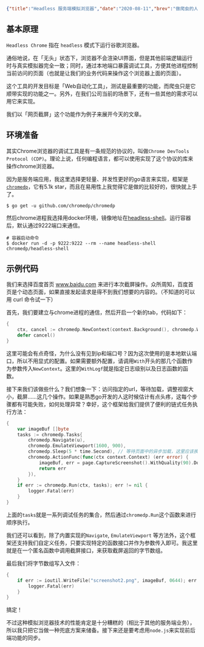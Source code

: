 ```json lw-blog-meta
{"title":"Headless 服务端模拟浏览器","date":"2020-08-11","brev":"做爬虫的人肯定熟悉模拟浏览器，我们今天介绍来自于chrome家族的Headless工具。","tags":["Golang","中间件"],"path":"blog/2020/200811-Headless模拟浏览器.md"}
```


## 基本原理

`Headless Chrome` 指在 `headless` 模式下运行谷歌浏览器。

通俗地说，在「无头」状态下，浏览器不会渲染UI界面，但是其他前端逻辑运行时与真实模拟器完全一致；同时，通过本地端口暴露调试工具，方便其他进程控制当前访问的页面（也就是让我们的业务代码来操作这个浏览器上面的页面）。

这个工具的开发目标是「Web自动化工具」，测试是最重要的功能，而爬虫只是它顺带实现的功能之一。另外，在我们公司当前的场景下，还有一些其他的需求可以用它来实现。

我们以「网页截屏」这个功能作为例子来展开今天的文章。

## 环境准备

其实Chrome浏览器的调试工具是有一条规范的协议的，叫做`Chrome DevTools Protocol (CDP)`。理论上说，任何编程语言，都可以使用实现了这个协议的库来操作chrome浏览器。

因为是服务端应用，我这里选择更轻量、并发性更好的go语言来实现，框架是[`chromedp`](https://github.com/chromedp/chromedp)，它有5.1k star，而且在易用性上我觉得它是做的比较好的，很快就上手了。

```shell-session
$ go get -u github.com/chromedp/chromedp
```

然后chrome进程我选择用docker环境，镜像地址在[headless-shell](https://hub.docker.com/r/chromedp/headless-shell/)。运行容器后，默认通过9222端口来通信。

```shell-session
# 容器启动命令
$ docker run -d -p 9222:9222 --rm --name headless-shell chromedp/headless-shell
```

## 示例代码

我们来选择百度首页 www.baidu.com 来进行本次截屏操作。众所周知，百度首页是个动态页面，如果直接发起请求是得不到我们想要的内容的。（不知道的可以用 curl 命令试一下）

首先，我们要建立与chrome进程的通信，然后开启一个新的tab，代码如下：

```go
{
    ctx, cancel := chromedp.NewContext(context.Background(), chromedp.WithLogf(logger.Printf))
    defer cancel()
}
```

这里可能会有点奇怪，为什么没有见到ip和端口号？因为这次使用的是本地默认端口，所以不用显式的配置。如果需要额外配置，请调用`With`开头的那几个函数作为参数传入`NewContext`。这里的`WithLogf`就是指定日志级别以及日志函数的函数。

接下来我们该做些什么？我们想象一下：访问指定的url，等待加载，调整视窗大小，截屏……这几个操作。如果是熟悉go开发的人这时候估计有点头疼，这每个步骤都有可能失败，如何处理异常？幸好，这个框架给我们提供了便利的链式任务执行方法：

```go
{
    var imageBuf []byte
	tasks := chromedp.Tasks{
		chromedp.Navigate(u),
		chromedp.EmulateViewport(1600, 900),
		chromedp.Sleep(5 * time.Second), // 等待页面中的异步加载，这里应该换成更稳固的逻辑。
		chromedp.ActionFunc(func(ctx context.Context) (err error) {
			imageBuf, err = page.CaptureScreenshot().WithQuality(90).Do(ctx)
			return err
		}),
	}
	if err := chromedp.Run(ctx, tasks); err != nil {
		logger.Fatal(err)
	}
}
```

上面的`tasks`就是一系列调试任务的集合，然后通过`chromedp.Run`这个函数来进行顺序执行。

我们还可以看到，除了内置实现的`Navigate`, `EmulateViewport` 等方法外，这个框架还支持我们自定义任务，只要实现特定的函数接口并作为参数传入即可。我这里就是在一个匿名函数中调用截屏接口，来获取截屏返回的字节数组。

最后我们将字节数组写入文件：

```go
{
    if err := ioutil.WriteFile("screenshot2.png", imageBuf, 0644); err != nil {
		logger.Fatal(err)
	}
}
```

搞定！

不过这种模拟浏览器技术的性能肯定是十分糟糕的（相比于其他的服务端业务），所以我只把它当做一种兜底方案来储备。接下来还是要考虑用`node.js`来实现前后端功能的同步。
